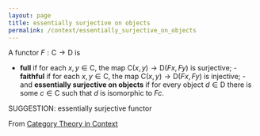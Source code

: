 ```yaml
---
layout: page
title: essentially surjective on objects
permalink: /context/essentially_surjective_on_objects
---
```


A functor $F : \mathsf{C} \to \mathsf{D}$ is
 -  **full** if for each $x,y \in \mathsf{C}$, the map $\mathsf{C}(x,y) \to \mathsf{D}(Fx,Fy)$ is surjective; -  **faithful** if for each $x,y \in \mathsf{C}$, the map  $\mathsf{C}(x,y) \to \mathsf{D}(Fx,Fy)$ is injective; -  and **essentially surjective on objects** if for every object $d \in \mathsf{D}$ there is some $c \in \mathsf{C}$ such that $d$ is isomorphic to $Fc$. 


SUGGESTION: essentially surjective functor

From [Category Theory in Context](https://mathgloss.github.io/MathGloss/context.html)